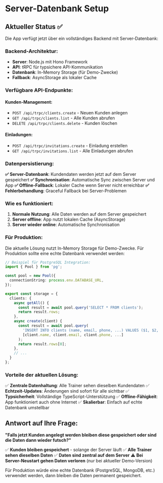# Server-Datenbank Setup

## Aktueller Status ✅

Die App verfügt jetzt über ein vollständiges Backend mit Server-Datenbank:

### Backend-Architektur:
- **Server**: Node.js mit Hono Framework
- **API**: tRPC für typsichere API-Kommunikation
- **Datenbank**: In-Memory Storage (für Demo-Zwecke)
- **Fallback**: AsyncStorage als lokaler Cache

### Verfügbare API-Endpunkte:

#### Kunden-Management:
- `POST /api/trpc/clients.create` - Neuen Kunden anlegen
- `GET /api/trpc/clients.list` - Alle Kunden abrufen  
- `DELETE /api/trpc/clients.delete` - Kunden löschen

#### Einladungen:
- `POST /api/trpc/invitations.create` - Einladung erstellen
- `GET /api/trpc/invitations.list` - Alle Einladungen abrufen

### Datenpersistierung:

**✅ Server-Datenbank**: Kundendaten werden jetzt auf dem Server gespeichert
**✅ Synchronisation**: Automatische Sync zwischen Server und App
**✅ Offline-Fallback**: Lokaler Cache wenn Server nicht erreichbar
**✅ Fehlerbehandlung**: Graceful Fallback bei Server-Problemen

### Wie es funktioniert:

1. **Normale Nutzung**: Alle Daten werden auf dem Server gespeichert
2. **Server offline**: App nutzt lokalen Cache (AsyncStorage)
3. **Server wieder online**: Automatische Synchronisation

### Für Produktion:

Die aktuelle Lösung nutzt In-Memory Storage für Demo-Zwecke. 
Für Produktion sollte eine echte Datenbank verwendet werden:

```typescript
// Beispiel für PostgreSQL Integration:
import { Pool } from 'pg';

const pool = new Pool({
  connectionString: process.env.DATABASE_URL,
});

export const storage = {
  clients: {
    async getAll() {
      const result = await pool.query('SELECT * FROM clients');
      return result.rows;
    },
    async create(client) {
      const result = await pool.query(
        'INSERT INTO clients (name, email, phone, ...) VALUES ($1, $2, $3, ...) RETURNING *',
        [client.name, client.email, client.phone, ...]
      );
      return result.rows[0];
    },
    // ...
  }
};
```

### Vorteile der aktuellen Lösung:

✅ **Zentrale Datenhaltung**: Alle Trainer sehen dieselben Kundendaten
✅ **Echtzeit-Updates**: Änderungen sind sofort für alle sichtbar
✅ **Typsicherheit**: Vollständige TypeScript-Unterstützung
✅ **Offline-Fähigkeit**: App funktioniert auch ohne Internet
✅ **Skalierbar**: Einfach auf echte Datenbank umstellbar

## Antwort auf Ihre Frage:

**"Falls jetzt Kunden angelegt werden bleiben diese gespeichert oder sind die Daten dann wieder futsch?"**

✅ **Kunden bleiben gespeichert** - solange der Server läuft
✅ **Alle Trainer sehen dieselben Daten** 
✅ **Daten sind zentral auf dem Server**
⚠️ **Bei Server-Neustart gehen Daten verloren** (nur bei aktueller Demo-Version)

Für Produktion würde eine echte Datenbank (PostgreSQL, MongoDB, etc.) verwendet werden, dann bleiben die Daten permanent gespeichert.